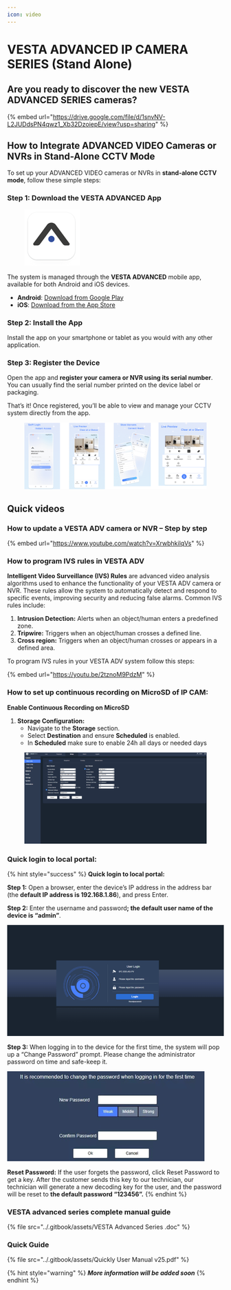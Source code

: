 ```yaml
---
icon: video
---
```


# VESTA ADVANCED IP CAMERA SERIES (Stand Alone)

## Are you ready to discover the new VESTA ADVANCED SERIES cameras?

{% embed url="https://drive.google.com/file/d/1snvNV-L2JUDdsPN4qwz1_Xb32DzoiepE/view?usp=sharing" %}

## How to Integrate ADVANCED VIDEO Cameras or NVRs in Stand-Alone CCTV Mode

To set up your ADVANCED VIDEO cameras or NVRs in **stand-alone CCTV mode**, follow these simple steps:

### **Step 1: Download the VESTA ADVANCED App**

<figure><img src="../.gitbook/assets/image (1) (1) (1) (1) (1) (1).png" alt=""><figcaption></figcaption></figure>

The system is managed through the **VESTA ADVANCED** mobile app, available for both Android and iOS devices.

* **Android**: [Download from Google Play](https://play.google.com/store/apps/details?id=com.vesta.vestaadvanced\&hl=es_419)
* **iOS**: [Download from the App Store](https://apps.apple.com/es/app/vesta-advanced/id6748019032)

### **Step 2: Install the App**

Install the app on your smartphone or tablet as you would with any other application.

### **Step 3: Register the Device**

Open the app and **register your camera or NVR using its serial number**.\
You can usually find the serial number printed on the device label or packaging.

That’s it! Once registered, you’ll be able to view and manage your CCTV system directly from the app.

<figure><img src="../.gitbook/assets/image (353).png" alt=""><figcaption></figcaption></figure>



## Quick videos

### How to update a VESTA ADV camera or NVR – Step by step

{% embed url="https://www.youtube.com/watch?v=XrwbhkilqVs" %}

### How to program IVS rules in VESTA ADV&#x20;

**Intelligent Video Surveillance (IVS) Rules** are advanced video analysis algorithms used to enhance the functionality of your VESTA ADV camera or NVR. These rules allow the system to automatically detect and respond to specific events, improving security and reducing false alarms. Common IVS rules include:

1. **Intrusion Detection:** Alerts when an object/human enters a predefined zone.
2. **Tripwire:** Triggers when an object/human crosses a defined line.
3. **Cross region:** Triggers when an object/human crosses or appears in a defined area.

To program IVS rules in your VESTA ADV system follow this steps:&#x20;

{% embed url="https://youtu.be/2tznoM9PdzM" %}

### How to set up continuous recording on MicroSD of IP CAM:

**Enable Continuous Recording on MicroSD**

1. **Storage Configuration:**
   * Navigate to the **Storage** section.
   * Select **Destination** and ensure **Scheduled** is enabled.
   * In **Scheduled** make sure to enable 24h all days or needed days

<figure><img src="../.gitbook/assets/step-step-SD.gif" alt=""><figcaption></figcaption></figure>



### **Quick login to local portal:**&#x20;

{% hint style="success" %}
**Quick login to local portal:**&#x20;



**Step 1:** Open a browser, enter the device’s IP address in the address bar (the **default IP address is 192.168.1.86**), and press Enter.

**Step 2:** Enter the username and passwor&#x64;**; the default user name of the device is “admin”**.

![](<../.gitbook/assets/image (216).png>)

**Step 3:** When logging in to the device for the first time, the system will pop up a “Change Password” prompt. Please change the administrator password on time and safe-keep it.

![](<../.gitbook/assets/image (217).png>)



**Reset Password:** If the user forgets the password, click Reset Password to get a key. After the customer sends this key to our technician, our technician will generate a new decoding key for the user, and the password will be reset to **the default password “123456”.**
{% endhint %}





### VESTA advanced series complete manual guide&#x20;

{% file src="../.gitbook/assets/VESTA Advanced Series .doc" %}

### Quick Guide

{% file src="../.gitbook/assets/Quickly User Manual v25.pdf" %}

{% hint style="warning" %}
_**More information will be added soon**_
{% endhint %}

